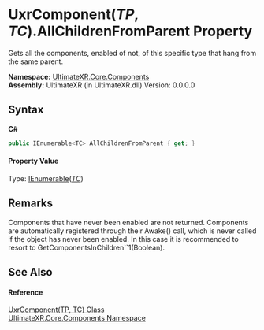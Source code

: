 # UxrComponent(*TP*, *TC*).AllChildrenFromParent Property 
 

Gets all the components, enabled of not, of this specific type that hang from the same parent.

**Namespace:**&nbsp;<a href="N_UltimateXR_Core_Components">UltimateXR.Core.Components</a><br />**Assembly:**&nbsp;UltimateXR (in UltimateXR.dll) Version: 0.0.0.0

## Syntax

**C#**<br />
``` C#
public IEnumerable<TC> AllChildrenFromParent { get; }
```


#### Property Value
Type: <a href="https://docs.microsoft.com/dotnet/api/system.collections.generic.ienumerable-1" target="_blank" rel="noopener noreferrer">IEnumerable</a>(<a href="T_UltimateXR_Core_Components_UxrComponent_2">*TC*</a>)

## Remarks
Components that have never been enabled are not returned. Components are automatically registered through their Awake() call, which is never called if the object has never been enabled. In this case it is recommended to resort to GetComponentsInChildren``1(Boolean).

## See Also


#### Reference
<a href="T_UltimateXR_Core_Components_UxrComponent_2">UxrComponent(TP, TC) Class</a><br /><a href="N_UltimateXR_Core_Components">UltimateXR.Core.Components Namespace</a><br />